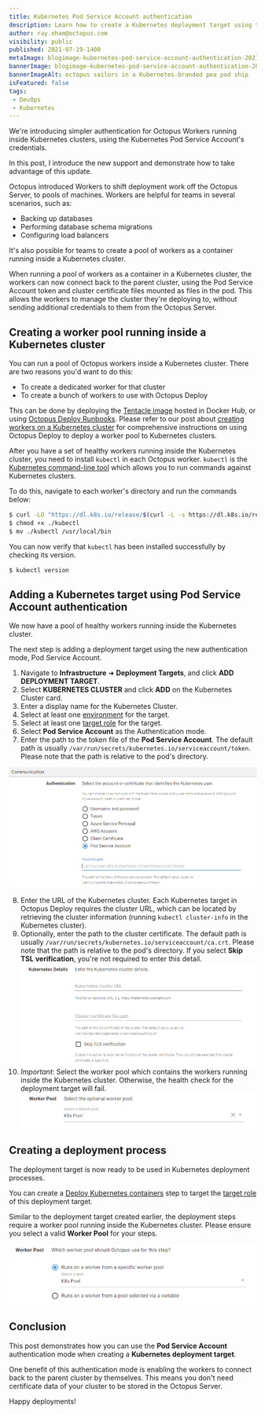```yaml
---
title: Kubernetes Pod Service Account authentication
description: Learn how to create a Kubernetes deployment target using the Pod Service Account authentication mode.
author: ray.nham@octopus.com
visibility: public
published: 2021-07-19-1400
metaImage: blogimage-kubernetes-pod-service-account-authentication-2021.png
bannerImage: blogimage-kubernetes-pod-service-account-authentication-2021.png
bannerImageAlt: octopus sailors in a Kubernetes-branded pea pod ship 
isFeatured: false
tags:
 - DevOps
 - Kubernetes
---
```


<Add blog image>

We're introducing simpler authentication for Octopus Workers running inside Kubernetes clusters, using the Kubernetes Pod Service Account's credentials. 

In this post, I introduce the new support and demonstrate how to take advantage of this update.

Octopus introduced Workers to shift deployment work off the Octopus Server, to pools of machines. Workers are helpful for teams in several scenarios, such as:

- Backing up databases
- Performing database schema migrations
- Configuring load balancers 

It's also possible for teams to create a pool of workers as a container running inside a Kubernetes cluster.

When running a pool of workers as a container in a Kubernetes cluster, the workers can now connect back to the parent cluster, using the Pod Service Account token and cluster certificate files mounted as files in the pod. This allows the workers to manage the cluster they're deploying to, without sending additional credentials to them from the Octopus Server.

## Creating a worker pool running inside a Kubernetes cluster

You can run a pool of Octopus workers inside a Kubernetes cluster. There are two reasons you'd want to do this: 

- To create a dedicated worker for that cluster
- To create a bunch of workers to use with Octopus Deploy 

This can be done by deploying the [Tentacle image](https://hub.docker.com/r/octopusdeploy/tentacle) hosted in Docker Hub, or using [Octopus Deploy Runbooks](https://octopus.com/docs/runbooks). Please refer to our post about [creating workers on a Kubernetes cluster](https://octopus.com/blog/kubernetes-workers) for comprehensive instructions on using Octopus Deploy to deploy a worker pool to Kubernetes clusters.

After you have a set of healthy workers running inside the Kubernetes cluster, you need to install `kubectl` in each Octopus worker. `kubectl` is the [Kubernetes command-line tool](https://kubernetes.io/docs/tasks/tools/) which allows you to run commands against Kubernetes clusters.

To do this, navigate to each worker's directory and run the commands below:

```bash
$ curl -LO "https://dl.k8s.io/release/$(curl -L -s https://dl.k8s.io/release/stable.txt)/bin/linux/amd64/kubectl"
$ chmod +x ./kubectl
$ mv ./kubectl /usr/local/bin
```

You can now verify that `kubectl` has been installed successfully by checking its version.

```bash
$ kubectl version
```

## Adding a Kubernetes target using Pod Service Account authentication

We now have a pool of healthy workers running inside the Kubernetes cluster. 

The next step is adding a deployment target using the new authentication mode, Pod Service Account.

1. Navigate to **Infrastructure** ➜ **Deployment Targets**, and click **ADD DEPLOYMENT TARGET**.
1. Select **KUBERNETES CLUSTER** and click **ADD** on the Kubernetes Cluster card.
1. Enter a display name for the Kubernetes Cluster.
1. Select at least one [environment](https://octopus.com/docs/infrastructure/environments) for the target.
1. Select at least one [target role](https://octopus.com/docs/infrastructure/deployment-targets#target-roles) for the target.
1. Select **Pod Service Account** as the Authentication mode.
1. Enter the path to the token file of the **Pod Service Account**. The default path is usually `/var/run/secrets/kubernetes.io/serviceaccount/token`. Please note that the path is relative to the pod's directory.

![Pod Service Account authentication](images/authentication-pod-service-account.png)

8. Enter the URL of the Kubernetes cluster. Each Kubernetes target in Octopus Deploy requires the cluster URL, which can be located by retrieving the cluster information (running `kubectl cluster-info` in the Kubernetes cluster).
8. Optionally, enter the path to the cluster certificate. The default path is usually `/var/run/secrets/kubernetes.io/serviceaccount/ca.crt`. Please note that the path is relative to the pod's directory. If you select **Skip TSL verification**, you're not required to enter this detail.
![Kubernetes Cluster details](images/kubernetes-cluster-details.png)
10. *Important*: Select the worker pool which contains the workers running inside the Kubernetes cluster. Otherwise, the health check for the deployment target will fail.
![Worker Pool selection](images/worker-pool-selection.png)

## Creating a deployment process

The deployment target is now ready to be used in Kubernetes deployment processes. 

You can create a [Deploy Kubernetes containers](https://octopus.com/docs/deployments/kubernetes/deploy-container) step to target the [target role](https://octopus.com/docs/infrastructure/deployment-targets#target-roles) of this deployment target.

Similar to the deployment target created earlier, the deployment steps require a worker pool running inside the Kubernetes cluster. Please ensure you select a valid **Worker Pool** for your steps.

![Step's Worker Pool selection](images/step-worker-pool-selection.png)

## Conclusion

This post demonstrates how you can use the **Pod Service Account** authentication mode when creating a **Kubernetes deployment target**. 

One benefit of this authentication mode is enabling the workers to connect back to the parent cluster by themselves. This means you don't need certificate data of your cluster to be stored in the Octopus Server.

Happy deployments!
